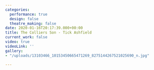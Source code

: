 ```yaml
---
categories:
  performance: true
  design: false
  theatre_making: false
date: 2020-01-16T20:17:39.000+00:00
title: The Colliers Son - Tick Ashfield
current_work: false
video: true
videoLink: ''
gallery:
- "/uploads/13103466_10153450665471269_8275144267521025690_n.jpg"

---
```

